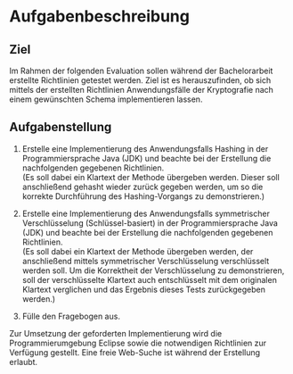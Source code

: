 # Aufgabenbeschreibung
## Ziel
Im Rahmen der folgenden Evaluation sollen während der Bachelorarbeit erstellte Richtlinien getestet werden. Ziel ist es herauszufinden, ob sich mittels der erstellten Richtlinien Anwendungsfälle der Kryptografie nach einem gewünschten Schema implementieren lassen.
## Aufgabenstellung
1. Erstelle eine Implementierung des Anwendungsfalls Hashing in der
Programmiersprache Java (JDK) und beachte bei der Erstellung die nachfolgenden gegebenen Richtlinien. <br> (Es soll dabei ein Klartext der Methode übergeben werden. Dieser soll anschließend gehasht wieder zurück gegeben werden, um so die korrekte Durchführung des Hashing-Vorgangs zu demonstrieren.)

2. Erstelle eine Implementierung des Anwendungsfalls symmetrischer Verschlüsselung (Schlüssel-basiert) in der Programmiersprache Java (JDK) und beachte bei der Erstellung die nachfolgenden gegebenen Richtlinien.<br>(Es soll dabei ein Klartext der Methode übergeben werden, der anschließend mittels symmetrischer Verschlüsselung verschlüsselt werden soll. Um die Korrektheit der Verschlüsselung zu demonstrieren, soll der verschlüsselte Klartext auch entschlüsselt mit dem originalen Klartext verglichen und das Ergebnis dieses Tests zurückgegeben werden.)

3. Fülle den Fragebogen aus.

Zur Umsetzung der geforderten Implementierung wird die Programmierumgebung Eclipse sowie die notwendigen Richtlinien zur Verfügung gestellt. Eine freie Web-Suche ist während der Erstellung erlaubt.

